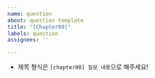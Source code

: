 ```yaml
---
name: question
about: question template
title: "[Chapter00]"
labels: question
assignees: ''

---
```


- 제목 형식은 `[chapter00] 질문 내용`으로 해주세요!
